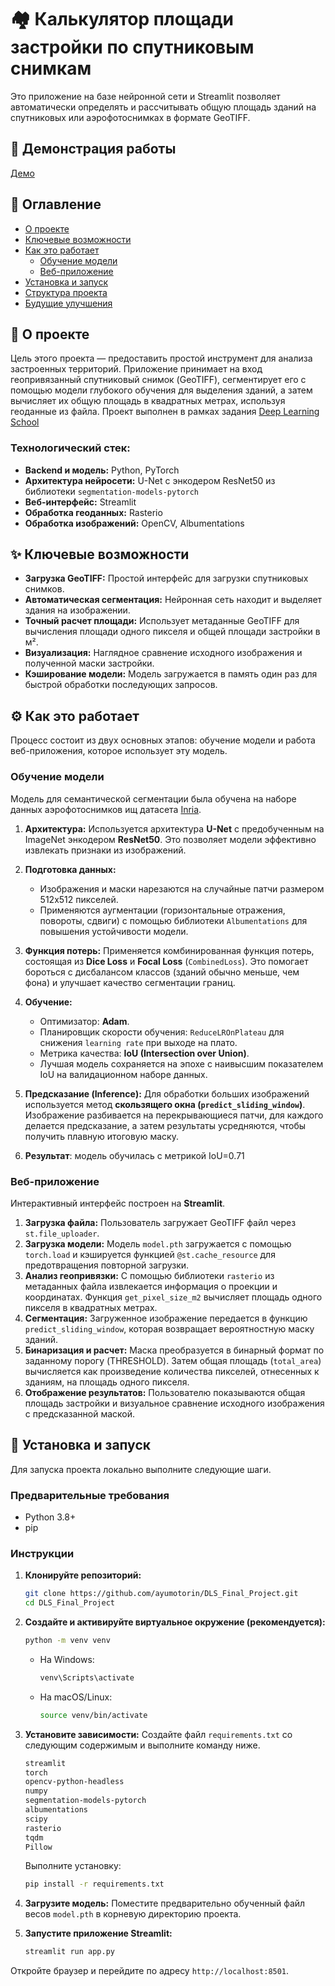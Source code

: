 # 🏘️ Калькулятор площади застройки по спутниковым снимкам

Это приложение на базе нейронной сети и Streamlit позволяет автоматически определять и рассчитывать общую площадь зданий на спутниковых или аэрофотоснимках в формате GeoTIFF.

## 🚀 Демонстрация работы

[Демо](https://dlsfinalproject-ftbvykzjqrqxtpjnq6pql5.streamlit.app/)

## 📝 Оглавление

*   [О проекте](#-о-проекте)
*   [Ключевые возможности](#-ключевые-возможности)
*   [Как это работает](#️-как-это-работает)
    *   [Обучение модели](#обучение-модели)
    *   [Веб-приложение](#веб-приложение)
*   [Установка и запуск](#-установка-и-запуск)
*   [Структура проекта](#-структура-проекта)
*   [Будущие улучшения](#-будущие-улучшения)

## 📖 О проекте

Цель этого проекта — предоставить простой инструмент для анализа застроенных территорий. Приложение принимает на вход геопривязанный спутниковый снимок (GeoTIFF), сегментирует его с помощью модели глубокого обучения для выделения зданий, а затем вычисляет их общую площадь в квадратных метрах, используя геоданные из файла.
Проект выполнен в рамках задания [Deep Learning School](https://dls.samcs.ru/)
### Технологический стек:

*   **Backend и модель:** Python, PyTorch
*   **Архитектура нейросети:** U-Net с энкодером ResNet50 из библиотеки `segmentation-models-pytorch`
*   **Веб-интерфейс:** Streamlit
*   **Обработка геоданных:** Rasterio
*   **Обработка изображений:** OpenCV, Albumentations

## ✨ Ключевые возможности

*   **Загрузка GeoTIFF:** Простой интерфейс для загрузки спутниковых снимков.
*   **Автоматическая сегментация:** Нейронная сеть находит и выделяет здания на изображении.
*   **Точный расчет площади:** Использует метаданные GeoTIFF для вычисления площади одного пикселя и общей площади застройки в м².
*   **Визуализация:** Наглядное сравнение исходного изображения и полученной маски застройки.
*   **Кэширование модели:** Модель загружается в память один раз для быстрой обработки последующих запросов.

## ⚙️ Как это работает

Процесс состоит из двух основных этапов: обучение модели и работа веб-приложения, которое использует эту модель.

### Обучение модели

Модель для семантической сегментации была обучена на наборе данных аэрофотоснимков ищ датасета [Inria](https://project.inria.fr/aerialimagelabeling/).

1.  **Архитектура:** Используется архитектура **U-Net** с предобученным на ImageNet энкодером **ResNet50**. Это позволяет модели эффективно извлекать признаки из изображений.

2.  **Подготовка данных:**
    *   Изображения и маски нарезаются на случайные патчи размером 512x512 пикселей.
    *   Применяются аугментации (горизонтальные отражения, повороты, сдвиги) с помощью библиотеки `Albumentations` для повышения устойчивости модели.

3.  **Функция потерь:** Применяется комбинированная функция потерь, состоящая из **Dice Loss** и **Focal Loss** (`CombinedLoss`). Это помогает бороться с дисбалансом классов (зданий обычно меньше, чем фона) и улучшает качество сегментации границ.

4.  **Обучение:**
    *   Оптимизатор: **Adam**.
    *   Планировщик скорости обучения: `ReduceLROnPlateau` для снижения `learning rate` при выходе на плато.
    *   Метрика качества: **IoU (Intersection over Union)**.
    *   Лучшая модель сохраняется на эпохе с наивысшим показателем IoU на валидационном наборе данных.

5.  **Предсказание (Inference):** Для обработки больших изображений используется метод **скользящего окна (`predict_sliding_window`)**. Изображение разбивается на перекрывающиеся патчи, для каждого делается предсказание, а затем результаты усредняются, чтобы получить плавную итоговую маску.
6.  **Результат**: модель обучилась с метрикой IoU=0.71

### Веб-приложение

Интерактивный интерфейс построен на **Streamlit**.

1.  **Загрузка файла:** Пользователь загружает GeoTIFF файл через `st.file_uploader`.
2.  **Загрузка модели:** Модель `model.pth` загружается с помощью `torch.load` и кэшируется функцией `@st.cache_resource` для предотвращения повторной загрузки.
3.  **Анализ геопривязки:** С помощью библиотеки `rasterio` из метаданных файла извлекается информация о проекции и координатах. Функция `get_pixel_size_m2` вычисляет площадь одного пикселя в квадратных метрах.
4.  **Сегментация:** Загруженное изображение передается в функцию `predict_sliding_window`, которая возвращает вероятностную маску зданий.
5.  **Бинаризация и расчет:** Маска преобразуется в бинарный формат по заданному порогу (THRESHOLD). Затем общая площадь (`total_area`) вычисляется как произведение количества пикселей, отнесенных к зданиям, на площадь одного пикселя.
6.  **Отображение результатов:** Пользователю показываются общая площадь застройки и визуальное сравнение исходного изображения с предсказанной маской.

## 🚀 Установка и запуск

Для запуска проекта локально выполните следующие шаги.

### Предварительные требования

*   Python 3.8+
*   pip

### Инструкции

1.  **Клонируйте репозиторий:**
    ```bash
    git clone https://github.com/ayumotorin/DLS_Final_Project.git
    cd DLS_Final_Project
    ```

2.  **Создайте и активируйте виртуальное окружение (рекомендуется):**
    ```bash
    python -m venv venv
    ```
    *   На Windows:
        ```bash
        venv\Scripts\activate
        ```
    *   На macOS/Linux:
        ```bash
        source venv/bin/activate
        ```

3.  **Установите зависимости:**
    Создайте файл `requirements.txt` со следующим содержимым и выполните команду ниже.
    ```txt
    streamlit
    torch
    opencv-python-headless
    numpy
    segmentation-models-pytorch
    albumentations
    scipy
    rasterio
    tqdm
    Pillow
    ```
    Выполните установку:
    ```bash
    pip install -r requirements.txt
    ```

4.  **Загрузите модель:**
    Поместите предварительно обученный файл весов `model.pth` в корневую директорию проекта.

5.  **Запустите приложение Streamlit:**
    ```bash
    streamlit run app.py
    ```

Откройте браузер и перейдите по адресу `http://localhost:8501`.


